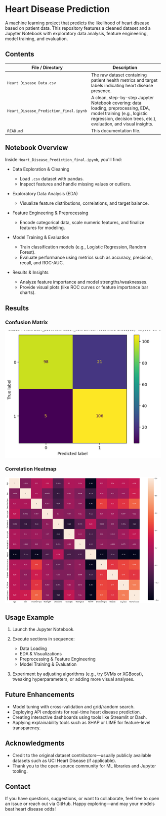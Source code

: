 # Heart Disease Prediction
A machine learning project that predicts the likelihood of heart disease based on patient data. This repository features a cleaned dataset and a Jupyter Notebook with exploratory data analysis, feature engineering, model training, and evaluation.


## Contents
| File / Directory | Description |
|------------------|-------------|
| `Heart Disease Data.csv` | The raw dataset containing patient health metrics and target labels indicating heart disease presence. |
| `Heart_Disease_Prediction_final.ipynb` | A clean, step-by-step Jupyter Notebook covering: data loading, preprocessing, EDA, model training (e.g., logistic regression, decision trees, etc.), evaluation, and visual insights.|
| `READ.md` | This documentation file.|


## Notebook Overview
Inside `Heart_Disease_Prediction_final.ipynb`, you'll find:

- Data Exploration & Cleaning
  - Load `.csv` dataset with pandas.
  - Inspect features and handle missing values or outliers.

- Exploratory Data Analysis (EDA)
  - Visualize feature distributions, correlations, and target balance.

- Feature Engineering & Preprocessing
  - Encode categorical data, scale numeric features, and finalize features for modeling.

- Model Training & Evaluation
  - Train classification models (e.g., Logistic Regression, Random Forest).
  - Evaluate performance using metrics such as accuracy, precision, recall, and ROC-AUC.

- Results & Insights
  - Analyze feature importance and model strengths/weaknesses.
  - Provide visual plots (like ROC curves or feature importance bar charts).

## Results

### Confusion Matrix
![Confusion Matrix](Confusion%20matrix.png)

### Correlation Heatmap
![Correlation Heatmap](Correlation%20heat.png)


## Usage Example
1. Launch the Jupyter Notebook.
2. Execute sections in sequence:
   - Data Loading
   - EDA & Visualizations
   - Preprocessing & Feature Engineering
   - Model Training & Evaluation

3. Experiment by adjusting algorithms (e.g., try SVMs or XGBoost), tweaking hyperparameters, or adding more visual analyses.


## Future Enhancements
- Model tuning with cross-validation and grid/random search.
- Deploying API endpoints for real-time heart disease prediction.
- Creating interactive dashboards using tools like Streamlit or Dash.
- Applying explainability tools such as SHAP or LIME for feature-level transparency.


## Acknowledgments
- Credit to the original dataset contributors—usually publicly available datasets such as UCI Heart Disease (if applicable).
- Thank you to the open-source community for ML libraries and Jupyter tooling.


## Contact
If you have questions, suggestions, or want to collaborate, feel free to open an issue or reach out via GitHub. Happy exploring—and may your models beat heart disease odds!
